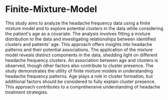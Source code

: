# Finite-Mixture-Model
This study aims to analyze the headache frequency data using a finite mixture model and to explore potential clusters in the data while considering the patient's age as a covariate.
The analysis involves fitting a mixture distribution to the data and investigating relationships between identified clusters and patients' age. This approach offers insights into headache patterns and their potential associations.
The application of the mixture model reveals distinct components in the data, shedding light on different headache frequency clusters. An association between age and clusters is observed, though other factors also contribute to cluster presence.
The study demonstrates the utility of finite mixture models in understanding headache frequency patterns. Age plays a role in cluster formation, but additional factors should be considered to fully explain cluster presence. This approach contributes to a comprehensive understanding of headache treatment strategies.
